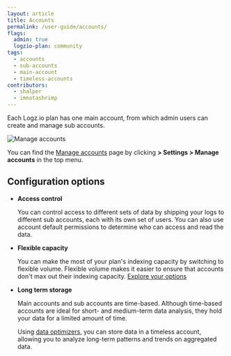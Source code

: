 ```yaml
---
layout: article
title: Accounts
permalink: /user-guide/accounts/
flags:
  admin: true
  logzio-plan: community
tags:
  - accounts
  - sub-accounts
  - main-account
  - timeless-accounts
contributors:
  - shalper
  - imnotashrimp
---
```


Each Logz.io plan has one main account, from which admin users can create and manage sub accounts.

![Manage accounts](https://dytvr9ot2sszz.cloudfront.net/logz-docs/accounts/flexible-volume-sub-accounts.png)

You can find the [Manage accounts](https://app.logz.io/#/dashboard/settings/manage-accounts) page by clicking **<i class="li li-gear"></i> > Settings > Manage accounts** in the top menu.

## Configuration options

* **Access control**

    You can control access to different sets of data by shipping your logs to different sub accounts, each with its own set of users. You can also use account default permissions to determine who can access and read the data.

* **Flexible capacity**

    You can make the most of your plan's indexing capacity by switching to flexible volume. Flexible volume makes it easier to ensure that accounts don't max out their indexing capacity. [Explore your options](/user-guide/accounts/flexible-volume.html)

* **Long term storage**

    Main accounts and sub accounts are time-based. Although time-based accounts are ideal for short- and medium-term data analysis, they hold your data for a limited amount of time.

    Using [data optimizers](/user-guide/optimizers/configure-optimizers.html), you can store data in a timeless account, allowing you to analyze long-term patterns and trends on aggregated data.
